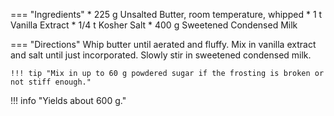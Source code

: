 === "Ingredients"
    * 225 g Unsalted Butter, room temperature, whipped
    * 1 t Vanilla Extract
    * 1/4 t Kosher Salt
    * 400 g Sweetened Condensed Milk

=== "Directions"
    Whip butter until aerated and fluffy. Mix in vanilla extract and salt until just incorporated. Slowly stir in sweetened condensed milk.

    !!! tip "Mix in up to 60 g powdered sugar if the frosting is broken or not stiff enough."

!!! info "Yields about 600 g."

[^1]:
    White, Chelsey. ["Russian Buttercream."](https://chelsweets.com/2020/01/06/russian-buttercream/) *Chelsweets.* 6 January 2020.
